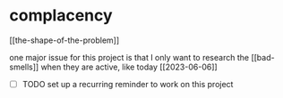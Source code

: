 # complacency

[[the-shape-of-the-problem]]

one major issue for this project is that I only want to research the [[bad-smells]] when they are active, like today [[2023-06-06]]

- [ ] TODO set up a recurring reminder to work on this project